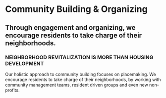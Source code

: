 # Community Building & Organizing

## Through engagement and organizing, we encourage residents to take charge of their neighborhoods.

### NEIGHBORHOOD REVITALIZATION IS MORE THAN HOUSING DEVELOPMENT

Our holistic approach to community building focuses on placemaking. We encourage residents to take charge of their neighborhoods, by working with community management teams, resident driven groups and even new non-profits.

